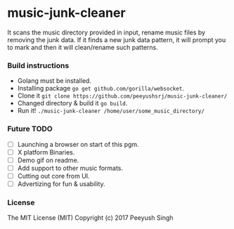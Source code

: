 # music-junk-cleaner

It scans the music directory provided in input, rename music files by removing the junk data. If it finds a new junk data pattern, it will prompt you to mark and then it will clean/rename such patterns.

### Build instructions

- Golang must be installed.
- Installing package `go get github.com/gorilla/websocket`.
- Clone it `git clone https://github.com/peeyushsrj/music-junk-cleaner/`
- Changed directory & build it `go build`.
- Run it! `./music-junk-cleaner /home/user/some_music_directory/`

### Future TODO

- [ ] Launching a browser on start of this pgm.
- [ ] X platform Binaries.
- [ ] Demo gif on readme.
- [ ] Add support to other music formats.
- [ ] Cutting out core from UI.
- [ ] Advertizing for fun & usability.

### License

The MIT License (MIT) Copyright (c) 2017 Peeyush Singh
